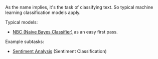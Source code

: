 As the name implies, it's the task of classifying text. So typical machine learning classification models apply.

Typical models:
- [NBC (Naive Bayes Classifier)](Algorithms/Models/Supervised/General/NBC%20(Naive%20Bayes%20Classifier).md) as an easy first pass.

Example subtasks:
- [Sentiment Analysis](Tasks/NLP/Tasks/Sentiment%20Analysis.md) (Sentiment Classification)



